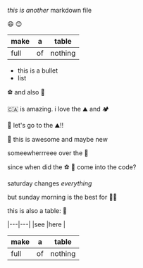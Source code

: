 _this is another_ markdown file

:smile: :blush:

| make | a | table |
|---|---|---|
|full |of |nothing |

* this is a bullet
* list

⚽ and also 🧦

🇨🇦 is amazing. i love the ⛰️ and 🏕️

🥾 let's go to the ⛰️!! 

🤙 this is awesome and maybe new

someewherrreee over the 🌈

since when did the ⚽ 🎈 come into the code?

saturday changes _everything_

but sunday morning is the best for 🏃‍♀️

this is also a table: 🌳

|---|---|
|see |here |


| make | a | table |
|---|---|---|
|full |of |nothing |

